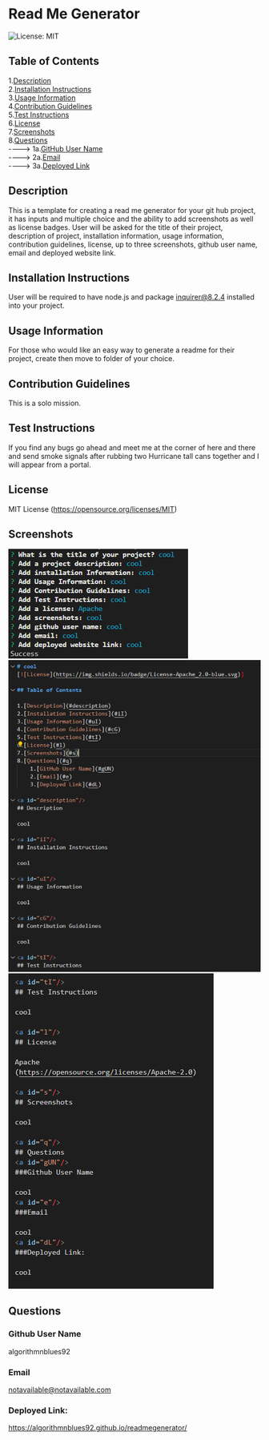 
# Read Me Generator
![License: MIT](https://img.shields.io/badge/License-MIT-yellow.svg)

## Table of Contents

1.[Description](#Description)<br>
2.[Installation Instructions](#Installation-Instructions)<br>
3.[Usage Information](#Usage-Information)<br>
4.[Contribution Guidelines](#Contribution-Guidelines)<br>
5.[Test Instructions](#Test-Instructions)<br>
6.[License](#License)<br>
7.[Screenshots](#Screenshots)<br>
8.[Questions](#Questions)<br>
    ----> 1a.[GitHub User Name](#Github-User-Name)<br>
    ----> 2a.[Email](#Email)<br>
    ----> 3a.[Deployed Link](#Deployed-Link)<br>


## Description 

This is a template for creating a read me generator for your git hub project, it has inputs and multiple choice and the ability to add screenshots as well as license badges. User will be asked for the title of their project, description of project, installation information, usage information, contribution guidelines, license, up to three screenshots, github user name, email and deployed website link.


## Installation Instructions

User will be required to have node.js and package inquirer@8.2.4 installed into your project.


## Usage Information

For those who would like an easy way to generate a readme for their project, create then move to folder of your choice.


## Contribution Guidelines

This is a solo mission.


## Test Instructions

If you find any bugs go ahead and meet me at the corner of here and there and send smoke signals after rubbing two Hurricane tall cans together and I will appear from a portal.


## License

MIT License
(https://opensource.org/licenses/MIT)


## Screenshots

![Screenshot 1](images/readme_terminal.png)
![Screenshot 2](images/readme_file1.png)
![Screenshot 3](images/readme_file2.png)


## Questions

### Github User Name

algorithmnblues92

### Email

notavailable@notavailable.com

### Deployed Link:

https://algorithmnblues92.github.io/readmegenerator/

 